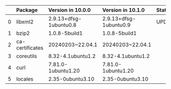 <!-- markdown-link-check-disable -->

|    | Package         | Version in 10.0.0      | Version in 10.1.0      | Status   |
|---:|:----------------|:-----------------------|:-----------------------|:---------|
|  0 | libxml2         | 2.9.13+dfsg-1ubuntu0.8 | 2.9.13+dfsg-1ubuntu0.9 | UPDATED  |
|  1 | bzip2           | 1.0.8-5build1          | 1.0.8-5build1          |          |
|  2 | ca-certificates | 20240203~22.04.1       | 20240203~22.04.1       |          |
|  3 | coreutils       | 8.32-4.1ubuntu1.2      | 8.32-4.1ubuntu1.2      |          |
|  4 | curl            | 7.81.0-1ubuntu1.20     | 7.81.0-1ubuntu1.20     |          |
|  5 | locales         | 2.35-0ubuntu3.10       | 2.35-0ubuntu3.10       |          |